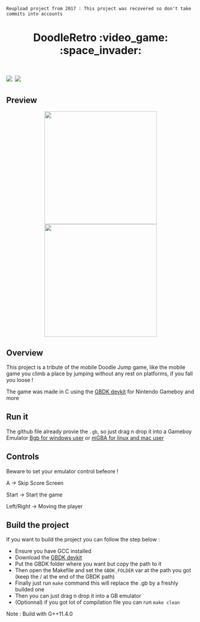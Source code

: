 ``Reupload project from 2017 : This project was recovered so don't take commits into accounts``

<h1 align="center"> DoodleRetro :video_game: :space_invader: <h1>

<img src="https://img.shields.io/badge/platform-gameboy-yellowgreen" />
<img src="https://img.shields.io/badge/language-c-lightgrey" />


## Preview
<p float="left" align="center">
  <img src="https://img.itch.zone/aW1hZ2UvODMwOTc4LzQ2NTY2NDgucG5n/original/kt3AjI.png" width="300" />
  <img src="https://img.itch.zone/aW1hZ2UvODMwOTc4LzQ2NTY2NTAucG5n/original/uFRQym.png" width="300" /> 
</p>

## Overview
This project is a tribute of the mobile Doodle Jump game, like the mobile game you climb a place by jumping without any rest on platforms, if you fall you loose !


The game was made in C using the [GBDK devkit](https://github.com/gbdk-2020/gbdk-2020) for Nintendo Gameboy and more


## Run it
The github file already provie the ``.gb``, so just drag n drop it into a Gameboy Emulator [Bgb for windows user](http://bgb.bircd.org/) or [mGBA for linux and mac user](https://mgba.io/)


## Controls
Beware to set your emulator control befeore !

A -> Skip Score Screen

Start -> Start the game

Left/Right -> Moving the player


## Build the project

If you want to build the project you can follow the step below :
- Ensure you have GCC installed
- Download the [GBDK devkit](https://github.com/gbdk-2020/gbdk-2020)
- Put the GBDK folder where you want but copy the path to it
- Then open the Makefile and set the ``GBDK_FOLDER`` var at the path you got (keep the / at the end of the GBDK path)
- Finally just run ``make`` command this will replace the .gb by a freshly builded one
- Then you can just drag n drop it into a GB emulator
- (Optionnal) if you got lot of compilation file you can run ``make clean``

  
Note : Build with G++11.4.0 
